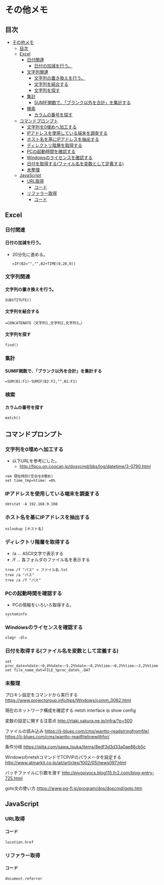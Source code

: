 # その他メモ

## 目次

- [その他メモ](#その他メモ)
    - [目次](#目次)
    - [Excel](#excel)
        - [日付関連](#日付関連)
            - [日付の加減を行う。](#日付の加減を行う)
        - [文字列関連](#文字列関連)
            - [文字列の置き換えを行う。](#文字列の置き換えを行う)
            - [文字列を結合する](#文字列を結合する)
            - [文字列を探す](#文字列を探す)
        - [集計](#集計)
            - [SUMIF関数で、「ブランク以外を合計」を集計する](#sumif関数でブランク以外を合計を集計する)
        - [検索](#検索)
            - [カラムの番号を探す](#カラムの番号を探す)
    - [コマンドプロンプト](#コマンドプロンプト)
        - [文字列を0埋めへ加工する](#文字列を0埋めへ加工する)
        - [IPアドレスを使用している端末を調査する](#ipアドレスを使用している端末を調査する)
        - [ホスト名を基にIPアドレスを抽出する](#ホスト名を基にipアドレスを抽出する)
        - [ディレクトリ階層を取得する](#ディレクトリ階層を取得する)
        - [PCの起動時間を確認する](#pcの起動時間を確認する)
        - [Windowsのライセンスを確認する](#windowsのライセンスを確認する)
        - [日付を取得する(ファイル名を変数として定義する)](#日付を取得するファイル名を変数として定義する)
        - [未整理](#未整理)
    - [JavaScript](#javascript)
        - [URL取得](#url取得)
            - [コード](#コード)
        - [リファラー取得](#リファラー取得)
            - [コード](#コード-1)


## Excel

### 日付関連

#### 日付の加減を行う。

- 20分先に進める。
    ```
    =IF(B2="","",B2+TIME(0,20,0))
    ```

### 文字列関連

#### 文字列の置き換えを行う。
```
SUBSTITUTE()
```

#### 文字列を結合する
```
=CONCATENATE（文字列1,文字列2,文字列3…）
```

#### 文字列を探す
```
find()
```

### 集計

#### SUMIF関数で、「ブランク以外を合計」を集計する
```
=SUM(B1:F1)-SUMIF(B2:F2,"",B1:F1)
```

### 検索
#### カラムの番号を探す
```
match()
```

## コマンドプロンプト

### 文字列を0埋めへ加工する

- 以下URLを参考にした。
  - http://fpcu.on.coocan.jp/dosvcmd/bbs/log/datetime/3-0790.html

```
rem 現在時刻(空白を0埋め)
set time_tmp=%time: =0%
```

### IPアドレスを使用している端末を調査する

```
nbtstat -A 192.168.9.188
```

### ホスト名を基にIPアドレスを抽出する

```
nslookup [ホスト名]
```

### ディレクトリ階層を取得する

- /a … ASCII文字で表示する
- /f … 各フォルダのファイル名を表示する

```
tree /f "パス" > ファイル名.txt
tree /a "パス"
tree /a /f "パス"
```

### PCの起動時間を確認する

- PCの情報をいろいろ取得する。

```
systeminfo
```

### Windowsのライセンスを確認する

```
slmgr -dlv
```

### 日付を取得する(ファイル名を変数として定義する)

```
set proc_date=%date:~0,4%%date:~5,2%%date:~8,2%%time:~0,2%%time:~3,2%%time:~6,2%
set file_name_dat=FILE_%proc_date%_.DAT
```


### 未整理

プロキシ設定をコマンドから実行する
https://www.projectgroup.info/tips/Windows/comm_0062.html


現在のネットワーク構成を確認する
netsh interface ip show config



変数の設定に関する注意点
http://rtaki.sakura.ne.jp/infra/?p=500

ファイルの読み込み
https://jj-blues.com/cms/wantto-readstringfromfile/
https://jj-blues.com/cms/wantto-readfilelinewithfor/

条件分岐
https://qiita.com/sawa_tsuka/items/8edf3d3d33a0ae86cb5c

WindowsのnetshコマンドでTCP/IPのパラメータを設定する
http://www.atmarkit.co.jp/ait/articles/1002/05/news097.html

バッチファイルに引数を渡す
http://piyopiyocs.blog115.fc2.com/blog-entry-725.html


goto文の使い方
https://www.pg-fl.jp/program/dos/doscmd/goto.htm




## JavaScript
### URL取得

#### コード  
```
location.href
```

### リファラー取得

#### コード  
```
document.referrer
```








